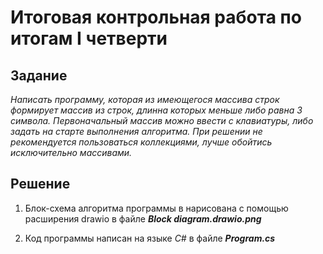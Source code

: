 # Итоговая контрольная работа по итогам I четверти

## Задание

*Написать программу, которая из имеющегося массива строк формирует массив из строк, длинна которых  меньше либо равна 3 символа. Первоначальный массив можно ввести с клавиатуры, либо задать на старте выполнения алгоритма. При решении не рекомендуется пользоваться коллекциями, лучше обойтись исключительно массивами.*

## Решение

1. Блок-схема алгоритма программы в нарисована с помощью расширения drawio в файле ***Block diagram.drawio.png***

2. Код программы написан на языке *С#* в файле ***Program.cs***
